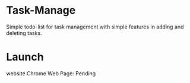 # Task-Manage
Simple todo-list for task management with simple features in adding and deleting tasks.

# Launch
website
Chrome Web Page: Pending

